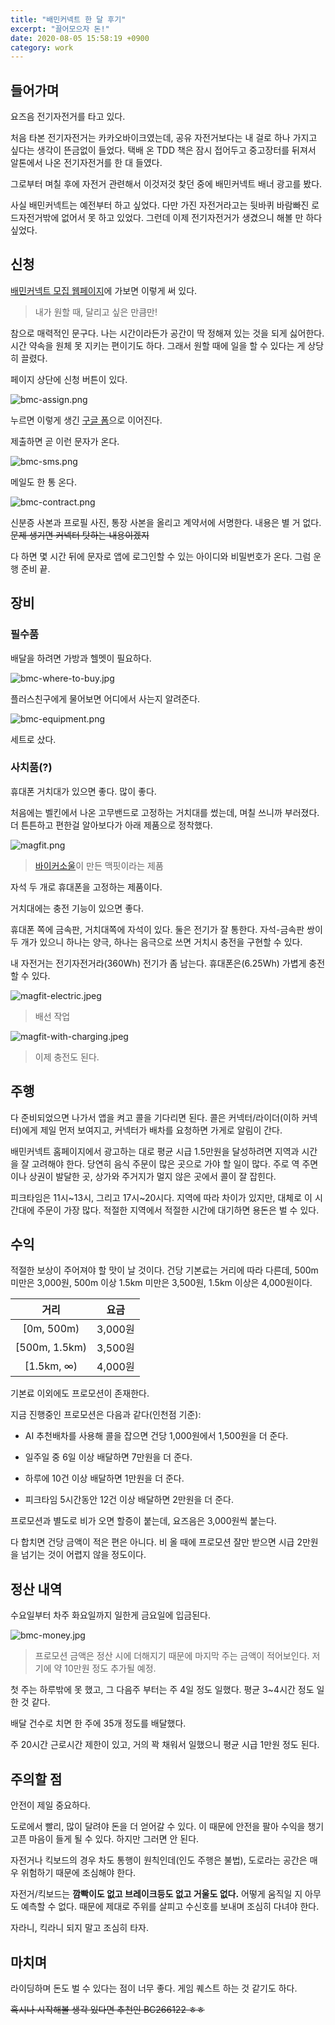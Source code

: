 ```yaml
---
title: "배민커넥트 한 달 후기"
excerpt: "끌어모으자 돈!"
date: 2020-08-05 15:58:19 +0900
category: work
---
```


## 들어가며

요즈음 전기자전거를 타고 있다.

처음 타본 전기자전거는 카카오바이크였는데, 공유 자전거보다는 내 걸로 하나 가지고 싶다는 생각이 뜬금없이 들었다. 택배 온 TDD 책은 잠시 접어두고 중고장터를 뒤져서 알톤에서 나온 전기자전거를 한 대 들였다.

그로부터 며칠 후에 자전거 관련해서 이것저것 찾던 중에 배민커넥트 배너 광고를 봤다.

사실 배민커넥트는 예전부터 하고 싶었다. 다만 가진 자전거라고는 뒷바퀴 바람빠진 로드자전거밖에 없어서 못 하고 있었다. 그런데 이제 전기자전거가 생겼으니 해볼 만 하다 싶었다.

## 신청

[배민커넥트 모집 웹페이지](http://www.baeminriders.kr/connect/)에 가보면 이렇게 써 있다.

> 내가 원할 때, 달리고 싶은 만큼만!

참으로 매력적인 문구다. 나는 시간이라든가 공간이 딱 정해져 있는 것을 되게 싫어한다. 시간 약속을 원체 못 지키는 편이기도 하다. 그래서 원할 때에 일을 할 수 있다는 게 상당히 끌렸다.

페이지 상단에 신청 버튼이 있다.

![bmc-assign.png](/assets/images/lSmVdK9.png)

누르면 이렇게 생긴 [구글 폼](https://docs.google.com/forms/d/e/1FAIpQLSc0VXNP72hcMiO1AasBo4kpsQmwOeo6ALY4PdBWY1cvePTJmA/viewform)으로 이어진다.

제출하면 곧 이런 문자가 온다.

![bmc-sms.png](/assets/images/ducBHOu.png)

메일도 한 통 온다.

![bmc-contract.png](/assets/images/zCoUCs8.png)

신분증 사본과 프로필 사진, 통장 사본을 올리고 계약서에 서명한다. 내용은 별 거 없다. ~~문제 생기면 커넥터 탓하는 내용이겠지~~

다 하면 몇 시간 뒤에 문자로 앱에 로그인할 수 있는 아이디와 비밀번호가 온다. 그럼 운행 준비 끝.

## 장비

### 필수품

배달을 하려면 가방과 헬멧이 필요하다.

![bmc-where-to-buy.jpg](/assets/images/HVVfA14.jpg)

플러스친구에게 물어보면 어디에서 사는지 알려준다.

![bmc-equipment.png](/assets/images/EhzOPp4.png)

세트로 샀다.

### 사치품(?)

휴대폰 거치대가 있으면 좋다. 많이 좋다.

처음에는 벨킨에서 나온 고무밴드로 고정하는 거치대를 썼는데, 며칠 쓰니까 부러졌다. 더 튼튼하고 편한걸 알아보다가 아래 제품으로 정착했다.

![magfit.png](/assets/images/n07QFjp.png)

> [바이커소울](https://www.bikersoul.com)이 만든 맥핏이라는 제품

자석 두 개로 휴대폰을 고정하는 제품이다.

거치대에는 충전 기능이 있으면 좋다.

휴대폰 쪽에 금속판, 거치대쪽에 자석이 있다. 둘은 전기가 잘 통한다. 자석-금속판 쌍이 두 개가 있으니 하나는 양극, 하나는 음극으로 쓰면 거치시 충전을 구현할 수 있다.

내 자전거는 전기자전거라(360Wh) 전기가 좀 남는다. 휴대폰은(6.25Wh) 가볍게 충전할 수 있다.

![magfit-electric.jpeg](/assets/images/ZODS7Zt.jpg)

> 배선 작업

![magfit-with-charging.jpeg](/assets/images/DALCBos.jpg)

> 이제 충전도 된다.

## 주행

다 준비되었으면 나가서 앱을 켜고 콜을 기다리면 된다. 콜은 커넥터/라이더(이하 커넥터)에게 제일 먼저 보여지고, 커넥터가 배차를 요청하면 가게로 알림이 간다.

배민커넥트 홈페이지에서 광고하는 대로 평균 시급 1.5만원을 달성하려면 지역과 시간을 잘 고려해야 한다. 당연히 음식 주문이 많은 곳으로 가야 할 일이 많다. 주로 역 주면이나 상권이 발달한 곳, 상가와 주거지가 멀지 않은 곳에서 콜이 잘 잡힌다.

피크타임은 11시~13시, 그리고 17시~20시다. 지역에 따라 차이가 있지만, 대체로 이 시간대에 주문이 가장 많다. 적절한 지역에서 적절한 시간에 대기하면 용돈은 벌 수 있다.

## 수익

적절한 보상이 주어져야 할 맛이 날 것이다. 건당 기본료는 거리에 따라 다른데, 500m 미만은 3,000원, 500m 이상 1.5km 미만은 3,500원, 1.5km 이상은 4,000원이다.

|거리|요금|
|:-:|:-:|
|[0m, 500m)|3,000원|
|[500m, 1.5km)|3,500원|
|[1.5km, ∞)|4,000원|

기본료 이외에도 프로모션이 존재한다.

지금 진행중인 프로모션은 다음과 같다(인천점 기준):

- AI 추천배차를 사용해 콜을 잡으면 건당 1,000원에서 1,500원을 더 준다.

- 일주일 중 6일 이상 배달하면 7만원을 더 준다.

- 하루에 10건 이상 배달하면 1만원을 더 준다.

- 피크타임 5시간동안 12건 이상 배달하면 2만원을 더 준다.

프로모션과 별도로 비가 오면 할증이 붙는데, 요즈음은 3,000원씩 붙는다.

다 합치면 건당 금액이 적은 편은 아니다. 비 올 때에 프로모션 잘만 받으면 시급 2만원을 넘기는 것이 어렵지 않을 정도이다.

## 정산 내역

수요일부터 차주 화요일까지 일한게 금요일에 입금된다.

![bmc-money.jpg](/assets/images/AZPol41.jpg)

> 프로모션 금액은 정산 시에 더해지기 때문에 마지막 주는 금액이 적어보인다. 저기에 약 10만원 정도 추가될 예정.

첫 주는 하루밖에 못 했고, 그 다음주 부터는 주 4일 정도 일했다. 평균 3~4시간 정도 일한 것 같다.

배달 건수로 치면 한 주에 35개 정도를 배달했다.

주 20시간 근로시간 제한이 있고, 거의 꽉 채워서 일했으니 평균 시급 1만원 정도 된다.

## 주의할 점

안전이 제일 중요하다.

도로에서 빨리, 많이 달려야 돈을 더 얻어갈 수 있다. 이 때문에 안전을 팔아 수익을 챙기고픈 마음이 들게 될 수 있다. 하지만 그러면 안 된다.

자전거나 킥보드의 경우 차도 통행이 원칙인데(인도 주행은 불법), 도로라는 공간은 매우 위험하기 때문에 조심해야 한다.

자전거/킥보드는 **깜빡이도 없고 브레이크등도 없고 거울도 없다.** 어떻게 움직일 지 아무도 예측할 수 없다. 때문에 제대로 주위를 살피고 수신호를 보내며 조심히 다녀야 한다.

자라니, 킥라니 되지 말고 조심히 타자.

## 마치며

라이딩하며 돈도 벌 수 있다는 점이 너무 좋다. 게임 퀘스트 하는 것 같기도 하다.

~~혹시나 시작해볼 생각 있다면 추천인 BC266122 ㅎㅎ~~
